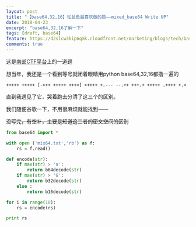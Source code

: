 ```yaml
---
layout: post
title: "【base64,32,16】松鼠鱼最喜欢做的题——mixed_base64 Write UP"
date: 2018-04-23
excerpt: "base64,32,16了解一下"
tags: [draft, base64]
feature: https://d2slcw3kip6qmk.cloudfront.net/marketing/blogs/tech/base64-header@2x.png
comments: true
---
```

这是[南邮CTF平台](http://ctf.nuptzj.cn/)上的一道题

想当年，我还是一个看到等号就闭着眼睛用python base64,32,16都撸一遍的

`+++++ +++++ [->++ +++++ +++<] >++++ +.--- --.++ +++.+ +++++ .++++ +.<`

直到我遇见了它，哭着跑去分清了这三个的区别。

我们随便谷歌一下，不用很麻烦就能找到——


~~没写完，有空补，主要是知道这三者的密文空间的区别~~



```py
from base64 import *

with open ('mix64.txt','rb') as f:
    rs = f.read()

def encode(str):
    if max(str) > 'a':
        return b64decode(str)
    if max(str) > 'G':
        return b32decode(str)
    else :
        return b16decode(str)

for i in range(10):
    rs = encode(rs)

print rs 

```